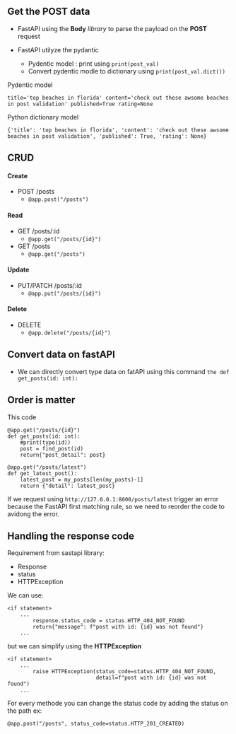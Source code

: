 ## Get the POST data
- FastAPI using the **Body** *library* to parse the payload on the **POST** request

- FastAPI utilyze the pydantic
    - Pydentic model : print using ```print(post_val)```
    - Convert pydentic modle to dictionary using ```print(post_val.dict())```

Pydentic model
```
title='top beaches in florida' content='check out these awsome beaches in post validation' published=True rating=None
```

Python dictionary model
```
{'title': 'top beaches in florida', 'content': 'check out these awsome beaches in post validation', 'published': True, 'rating': None}
```

## CRUD
#### Create
- POST /posts 
    - ```@app.post("/posts")```
#### Read
- GET /posts/:id
    - ```@app.get("/posts/{id}")```
- GET /posts
    - ```@app.get("/posts")```
#### Update
- PUT/PATCH /posts/:id
    - ```@app.put("/posts/{id}")```
#### Delete
- DELETE
    - ```@app.delete("/posts/{id}")```

## Convert data on fastAPI
- We can directly convert type data on fatAPI using this command ```the def get_posts(id: int):```

## Order is matter
This code
```
@app.get("/posts/{id}")
def get_posts(id: int):
    #print(type(id))
    post = find_post(id)
    return{"post_detail": post}

@app.get("/posts/latest")
def get_latest_post():
    latest_post = my_posts[len(my_posts)-1]
    return {"detail": latest_post}
```
If we request using ```http://127.0.0.1:8000/posts/latest``` trigger an error because the FastAPI first matching rule, so we need to reorder the code to avidong the error.

## Handling the response code
Requirement from sastapi library:
- Response
- status
- HTTPException

We can use:
```
<if statement>
    ...
        response.status_code = status.HTTP_404_NOT_FOUND
        return{"message": f"post with id: {id} was not found"}
    ...
```
but we can simplify using the **HTTPException**
```
<if statement>
    ...
        raise HTTPException(status_code=status.HTTP_404_NOT_FOUND, 
                            detail=f"post with id: {id} was not found")
    ...
```
For every methode you can change the status code by adding the status on the path ex:
```
@app.post("/posts", status_code=status.HTTP_201_CREATED)
```